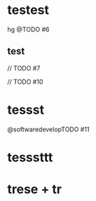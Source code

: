# testest

hg
@TODO #6

## test

// TODO #7

// TODO #10

# tessst

@softwaredevelopTODO #11

# tesssttt

# trese + tr
